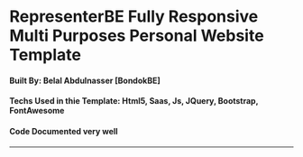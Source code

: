 # RepresenterBE Fully Responsive Multi Purposes Personal Website Template
#### Built By: Belal Abdulnasser [BondokBE]
#### Techs Used in thie Template: Html5, Saas, Js, JQuery, Bootstrap, FontAwesome
#### Code Documented very well
-----------
